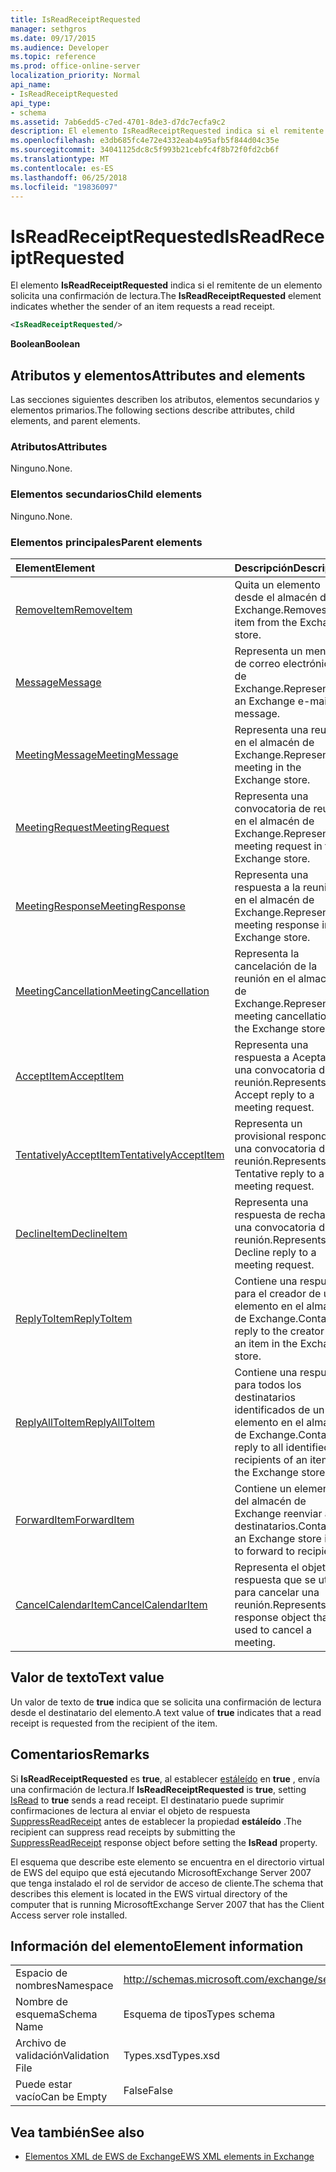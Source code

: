 ```yaml
---
title: IsReadReceiptRequested
manager: sethgros
ms.date: 09/17/2015
ms.audience: Developer
ms.topic: reference
ms.prod: office-online-server
localization_priority: Normal
api_name:
- IsReadReceiptRequested
api_type:
- schema
ms.assetid: 7ab6edd5-c7ed-4701-8de3-d7dc7ecfa9c2
description: El elemento IsReadReceiptRequested indica si el remitente de un elemento solicita una confirmación de lectura.
ms.openlocfilehash: e3db685fc4e72e4332eab4a95afb5f844d04c35e
ms.sourcegitcommit: 34041125dc8c5f993b21cebfc4f8b72f0fd2cb6f
ms.translationtype: MT
ms.contentlocale: es-ES
ms.lasthandoff: 06/25/2018
ms.locfileid: "19836097"
---
```

# <a name="isreadreceiptrequested"></a><span data-ttu-id="095f9-103">IsReadReceiptRequested</span><span class="sxs-lookup"><span data-stu-id="095f9-103">IsReadReceiptRequested</span></span>

<span data-ttu-id="095f9-104">El elemento **IsReadReceiptRequested** indica si el remitente de un elemento solicita una confirmación de lectura.</span><span class="sxs-lookup"><span data-stu-id="095f9-104">The **IsReadReceiptRequested** element indicates whether the sender of an item requests a read receipt.</span></span> 
  
```xml
<IsReadReceiptRequested/>
```

 <span data-ttu-id="095f9-105">**Boolean**</span><span class="sxs-lookup"><span data-stu-id="095f9-105">**Boolean**</span></span>
## <a name="attributes-and-elements"></a><span data-ttu-id="095f9-106">Atributos y elementos</span><span class="sxs-lookup"><span data-stu-id="095f9-106">Attributes and elements</span></span>

<span data-ttu-id="095f9-107">Las secciones siguientes describen los atributos, elementos secundarios y elementos primarios.</span><span class="sxs-lookup"><span data-stu-id="095f9-107">The following sections describe attributes, child elements, and parent elements.</span></span>
  
### <a name="attributes"></a><span data-ttu-id="095f9-108">Atributos</span><span class="sxs-lookup"><span data-stu-id="095f9-108">Attributes</span></span>

<span data-ttu-id="095f9-109">Ninguno.</span><span class="sxs-lookup"><span data-stu-id="095f9-109">None.</span></span>
  
### <a name="child-elements"></a><span data-ttu-id="095f9-110">Elementos secundarios</span><span class="sxs-lookup"><span data-stu-id="095f9-110">Child elements</span></span>

<span data-ttu-id="095f9-111">Ninguno.</span><span class="sxs-lookup"><span data-stu-id="095f9-111">None.</span></span>
  
### <a name="parent-elements"></a><span data-ttu-id="095f9-112">Elementos principales</span><span class="sxs-lookup"><span data-stu-id="095f9-112">Parent elements</span></span>

|<span data-ttu-id="095f9-113">**Element**</span><span class="sxs-lookup"><span data-stu-id="095f9-113">**Element**</span></span>|<span data-ttu-id="095f9-114">**Descripción**</span><span class="sxs-lookup"><span data-stu-id="095f9-114">**Description**</span></span>|
|:-----|:-----|
|[<span data-ttu-id="095f9-115">RemoveItem</span><span class="sxs-lookup"><span data-stu-id="095f9-115">RemoveItem</span></span>](removeitem.md) <br/> |<span data-ttu-id="095f9-116">Quita un elemento desde el almacén de Exchange.</span><span class="sxs-lookup"><span data-stu-id="095f9-116">Removes an item from the Exchange store.</span></span>  <br/> |
|[<span data-ttu-id="095f9-117">Message</span><span class="sxs-lookup"><span data-stu-id="095f9-117">Message</span></span>](message-ex15websvcsotherref.md) <br/> |<span data-ttu-id="095f9-118">Representa un mensaje de correo electrónico de Exchange.</span><span class="sxs-lookup"><span data-stu-id="095f9-118">Represents an Exchange e-mail message.</span></span>  <br/> |
|[<span data-ttu-id="095f9-119">MeetingMessage</span><span class="sxs-lookup"><span data-stu-id="095f9-119">MeetingMessage</span></span>](meetingmessage.md) <br/> |<span data-ttu-id="095f9-120">Representa una reunión en el almacén de Exchange.</span><span class="sxs-lookup"><span data-stu-id="095f9-120">Represents a meeting in the Exchange store.</span></span>  <br/> |
|[<span data-ttu-id="095f9-121">MeetingRequest</span><span class="sxs-lookup"><span data-stu-id="095f9-121">MeetingRequest</span></span>](meetingrequest.md) <br/> |<span data-ttu-id="095f9-122">Representa una convocatoria de reunión en el almacén de Exchange.</span><span class="sxs-lookup"><span data-stu-id="095f9-122">Represents a meeting request in the Exchange store.</span></span>  <br/> |
|[<span data-ttu-id="095f9-123">MeetingResponse</span><span class="sxs-lookup"><span data-stu-id="095f9-123">MeetingResponse</span></span>](meetingresponse.md) <br/> |<span data-ttu-id="095f9-124">Representa una respuesta a la reunión en el almacén de Exchange.</span><span class="sxs-lookup"><span data-stu-id="095f9-124">Represents a meeting response in the Exchange store.</span></span>  <br/> |
|[<span data-ttu-id="095f9-125">MeetingCancellation</span><span class="sxs-lookup"><span data-stu-id="095f9-125">MeetingCancellation</span></span>](meetingcancellation.md) <br/> |<span data-ttu-id="095f9-126">Representa la cancelación de la reunión en el almacén de Exchange.</span><span class="sxs-lookup"><span data-stu-id="095f9-126">Represents a meeting cancellation in the Exchange store.</span></span>  <br/> |
|[<span data-ttu-id="095f9-127">AcceptItem</span><span class="sxs-lookup"><span data-stu-id="095f9-127">AcceptItem</span></span>](acceptitem.md) <br/> |<span data-ttu-id="095f9-128">Representa una respuesta a Aceptar a una convocatoria de reunión.</span><span class="sxs-lookup"><span data-stu-id="095f9-128">Represents an Accept reply to a meeting request.</span></span>  <br/> |
|[<span data-ttu-id="095f9-129">TentativelyAcceptItem</span><span class="sxs-lookup"><span data-stu-id="095f9-129">TentativelyAcceptItem</span></span>](tentativelyacceptitem.md) <br/> |<span data-ttu-id="095f9-130">Representa un provisional responde a una convocatoria de reunión.</span><span class="sxs-lookup"><span data-stu-id="095f9-130">Represents a Tentative reply to a meeting request.</span></span>  <br/> |
|[<span data-ttu-id="095f9-131">DeclineItem</span><span class="sxs-lookup"><span data-stu-id="095f9-131">DeclineItem</span></span>](declineitem.md) <br/> |<span data-ttu-id="095f9-132">Representa una respuesta de rechazo a una convocatoria de reunión.</span><span class="sxs-lookup"><span data-stu-id="095f9-132">Represents a Decline reply to a meeting request.</span></span>  <br/> |
|[<span data-ttu-id="095f9-133">ReplyToItem</span><span class="sxs-lookup"><span data-stu-id="095f9-133">ReplyToItem</span></span>](replytoitem.md) <br/> |<span data-ttu-id="095f9-134">Contiene una respuesta para el creador de un elemento en el almacén de Exchange.</span><span class="sxs-lookup"><span data-stu-id="095f9-134">Contains a reply to the creator of an item in the Exchange store.</span></span>  <br/> |
|[<span data-ttu-id="095f9-135">ReplyAllToItem</span><span class="sxs-lookup"><span data-stu-id="095f9-135">ReplyAllToItem</span></span>](replyalltoitem.md) <br/> |<span data-ttu-id="095f9-136">Contiene una respuesta para todos los destinatarios identificados de un elemento en el almacén de Exchange.</span><span class="sxs-lookup"><span data-stu-id="095f9-136">Contains a reply to all identified recipients of an item in the Exchange store.</span></span>  <br/> |
|[<span data-ttu-id="095f9-137">ForwardItem</span><span class="sxs-lookup"><span data-stu-id="095f9-137">ForwardItem</span></span>](forwarditem.md) <br/> |<span data-ttu-id="095f9-138">Contiene un elemento del almacén de Exchange reenviar a los destinatarios.</span><span class="sxs-lookup"><span data-stu-id="095f9-138">Contains an Exchange store item to forward to recipients.</span></span>  <br/> |
|[<span data-ttu-id="095f9-139">CancelCalendarItem</span><span class="sxs-lookup"><span data-stu-id="095f9-139">CancelCalendarItem</span></span>](cancelcalendaritem.md) <br/> |<span data-ttu-id="095f9-140">Representa el objeto de respuesta que se utiliza para cancelar una reunión.</span><span class="sxs-lookup"><span data-stu-id="095f9-140">Represents the response object thatis used to cancel a meeting.</span></span>  <br/> |
   
## <a name="text-value"></a><span data-ttu-id="095f9-141">Valor de texto</span><span class="sxs-lookup"><span data-stu-id="095f9-141">Text value</span></span>

<span data-ttu-id="095f9-142">Un valor de texto de **true** indica que se solicita una confirmación de lectura desde el destinatario del elemento.</span><span class="sxs-lookup"><span data-stu-id="095f9-142">A text value of **true** indicates that a read receipt is requested from the recipient of the item.</span></span> 
  
## <a name="remarks"></a><span data-ttu-id="095f9-143">Comentarios</span><span class="sxs-lookup"><span data-stu-id="095f9-143">Remarks</span></span>

<span data-ttu-id="095f9-144">Si **IsReadReceiptRequested** es **true**, al establecer [estáleído](isread.md) en **true** , envía una confirmación de lectura.</span><span class="sxs-lookup"><span data-stu-id="095f9-144">If **IsReadReceiptRequested** is **true**, setting [IsRead](isread.md) to **true** sends a read receipt.</span></span> <span data-ttu-id="095f9-145">El destinatario puede suprimir confirmaciones de lectura al enviar el objeto de respuesta [SuppressReadReceipt](suppressreadreceipt.md) antes de establecer la propiedad **estáleído** .</span><span class="sxs-lookup"><span data-stu-id="095f9-145">The recipient can suppress read receipts by submitting the [SuppressReadReceipt](suppressreadreceipt.md) response object before setting the **IsRead** property.</span></span> 
  
<span data-ttu-id="095f9-146">El esquema que describe este elemento se encuentra en el directorio virtual de EWS del equipo que está ejecutando MicrosoftExchange Server 2007 que tenga instalado el rol de servidor de acceso de cliente.</span><span class="sxs-lookup"><span data-stu-id="095f9-146">The schema that describes this element is located in the EWS virtual directory of the computer that is running MicrosoftExchange Server 2007 that has the Client Access server role installed.</span></span>
  
## <a name="element-information"></a><span data-ttu-id="095f9-147">Información del elemento</span><span class="sxs-lookup"><span data-stu-id="095f9-147">Element information</span></span>

|||
|:-----|:-----|
|<span data-ttu-id="095f9-148">Espacio de nombres</span><span class="sxs-lookup"><span data-stu-id="095f9-148">Namespace</span></span>  <br/> |http://schemas.microsoft.com/exchange/services/2006/types  <br/> |
|<span data-ttu-id="095f9-149">Nombre de esquema</span><span class="sxs-lookup"><span data-stu-id="095f9-149">Schema Name</span></span>  <br/> |<span data-ttu-id="095f9-150">Esquema de tipos</span><span class="sxs-lookup"><span data-stu-id="095f9-150">Types schema</span></span>  <br/> |
|<span data-ttu-id="095f9-151">Archivo de validación</span><span class="sxs-lookup"><span data-stu-id="095f9-151">Validation File</span></span>  <br/> |<span data-ttu-id="095f9-152">Types.xsd</span><span class="sxs-lookup"><span data-stu-id="095f9-152">Types.xsd</span></span>  <br/> |
|<span data-ttu-id="095f9-153">Puede estar vacío</span><span class="sxs-lookup"><span data-stu-id="095f9-153">Can be Empty</span></span>  <br/> |<span data-ttu-id="095f9-154">False</span><span class="sxs-lookup"><span data-stu-id="095f9-154">False</span></span>  <br/> |
   
## <a name="see-also"></a><span data-ttu-id="095f9-155">Vea también</span><span class="sxs-lookup"><span data-stu-id="095f9-155">See also</span></span>



- [<span data-ttu-id="095f9-156">Elementos XML de EWS de Exchange</span><span class="sxs-lookup"><span data-stu-id="095f9-156">EWS XML elements in Exchange</span></span>](ews-xml-elements-in-exchange.md)

